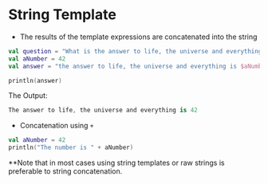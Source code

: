 # String Template

- The results of the template expressions are concatenated into the string

```kotlin
val question = "What is the answer to life, the universe and everything?"
val aNumber = 42
val answer = "the answer to life, the universe and everything is $aNumber"

println(answer)
```

The Output:

```kotlin
The answer to life, the universe and everything is 42
```

- Concatenation using `+`

```kotlin
val aNumber = 42
println("The number is " + aNumber)
```

**Note that in most cases using string templates or raw strings is preferable to string concatenation.
